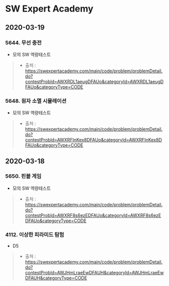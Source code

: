 # SW Expert Academy


## 2020-03-19
### 5644. 무선 충전
* 모의 SW 역량테스트
> * 출처 : https://swexpertacademy.com/main/code/problem/problemDetail.do?contestProbId=AWXRDL1aeugDFAUo&categoryId=AWXRDL1aeugDFAUo&categoryType=CODE

### 5648. 원자 소멸 시뮬레이션
* 모의 SW 역량테스트
> * 출처 : https://swexpertacademy.com/main/code/problem/problemDetail.do?contestProbId=AWXRFInKex8DFAUo&categoryId=AWXRFInKex8DFAUo&categoryType=CODE


## 2020-03-18
### 5650. 핀볼 게임
* 모의 SW 역량테스트
> * 출처 : https://swexpertacademy.com/main/code/problem/problemDetail.do?contestProbId=AWXRF8s6ezEDFAUo&categoryId=AWXRF8s6ezEDFAUo&categoryType=CODE

### 4112. 이상한 피라미드 탐험
* D5
> * 출처 : https://swexpertacademy.com/main/code/problem/problemDetail.do?contestProbId=AWJHmLraeEwDFAUH&categoryId=AWJHmLraeEwDFAUH&categoryType=CODE